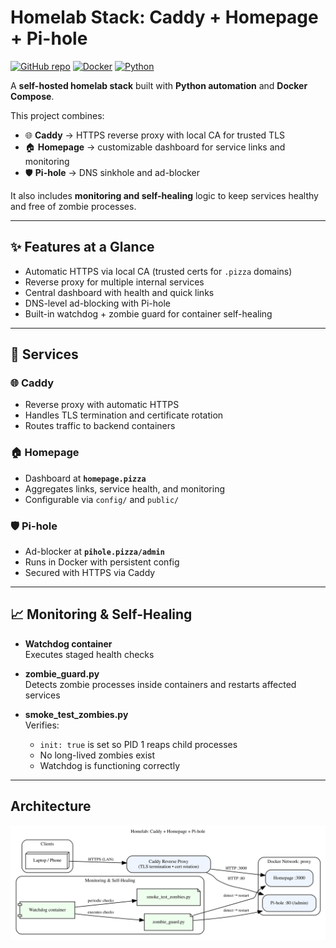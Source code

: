 # Homelab Stack: Caddy + Homepage + Pi-hole

[![GitHub repo](https://img.shields.io/badge/github-dj--3dub/tim--homelab-181717?logo=github)](https://github.com/dj-3dub/tim-homelab)
[![Docker](https://img.shields.io/badge/Docker-Ready-blue?logo=docker)](https://www.docker.com/)
[![Python](https://img.shields.io/badge/Python-Automation-3776AB?logo=python)](https://www.python.org/)

A **self-hosted homelab stack** built with **Python automation** and **Docker Compose**.

This project combines:
- 🌐 **Caddy** → HTTPS reverse proxy with local CA for trusted TLS  
- 🏠 **Homepage** → customizable dashboard for service links and monitoring  
- 🛡️ **Pi-hole** → DNS sinkhole and ad-blocker  

It also includes **monitoring and self-healing** logic to keep services healthy and free of zombie processes.

---

## ✨ Features at a Glance

- Automatic HTTPS via local CA (trusted certs for `.pizza` domains)
- Reverse proxy for multiple internal services
- Central dashboard with health and quick links
- DNS-level ad-blocking with Pi-hole
- Built-in watchdog + zombie guard for container self-healing

---

## 🔧 Services

### 🌐 Caddy
- Reverse proxy with automatic HTTPS
- Handles TLS termination and certificate rotation
- Routes traffic to backend containers

### 🏠 Homepage
- Dashboard at **`homepage.pizza`**
- Aggregates links, service health, and monitoring
- Configurable via `config/` and `public/`

### 🛡️ Pi-hole
- Ad-blocker at **`pihole.pizza/admin`**
- Runs in Docker with persistent config
- Secured with HTTPS via Caddy

---

## 📈 Monitoring & Self-Healing

- **Watchdog container**  
  Executes staged health checks

- **zombie_guard.py**  
  Detects zombie processes inside containers and restarts affected services

- **smoke_test_zombies.py**  
  Verifies:
  - `init: true` is set so PID 1 reaps child processes
  - No long-lived zombies exist
  - Watchdog is functioning correctly

---

## Architecture

![Architecture](docs/architecture.svg)
